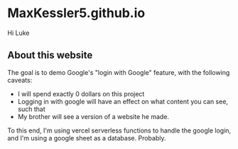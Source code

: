 # MaxKessler5.github.io

Hi Luke 

## About this website
The goal is to demo Google's "login with Google" feature, with the following caveats: 
* I will spend exactly 0 dollars on this project
* Logging in with google will have an effect on what content you can see, such that
* My brother will see a version of a website he made. 

To this end, I'm using vercel serverless functions to handle the google login, and I'm using a google sheet as a database. Probably.
